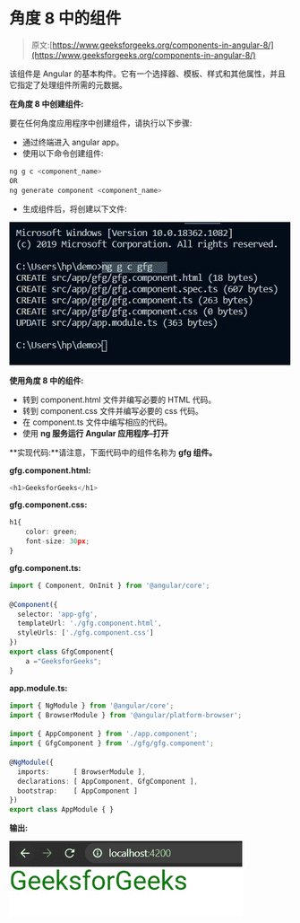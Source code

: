 # 角度 8 中的组件

> 原文:[https://www.geeksforgeeks.org/components-in-angular-8/](https://www.geeksforgeeks.org/components-in-angular-8/)

该组件是 Angular 的基本构件。它有一个选择器、模板、样式和其他属性，并且它指定了处理组件所需的元数据。

**在角度 8 中创建组件:**

要在任何角度应用程序中创建组件，请执行以下步骤:

*   通过终端进入 angular app。
*   使用以下命令创建组件:

```ts
ng g c <component_name> 
OR
ng generate component <component_name> 
```

*   生成组件后，将创建以下文件:

![](img/5b636b8e43e103de5ee3fffe9cea25a2.png)

**使用角度 8 中的组件:**

*   转到 component.html 文件并编写必要的 HTML 代码。
*   转到 component.css 文件并编写必要的 css 代码。
*   在 component.ts 文件中编写相应的代码。
*   使用 **ng 服务运行 Angular 应用程序–打开**

**实现代码:**请注意，下面代码中的组件名称为 **gfg 组件。**

**gfg.component.html:**

```ts
<h1>GeeksforGeeks</h1>
```

**gfg.component.css:**

```ts
h1{
    color: green;
    font-size: 30px;
}
```

**gfg.component.ts:**

```ts
import { Component, OnInit } from '@angular/core';

@Component({
  selector: 'app-gfg',
  templateUrl: './gfg.component.html',
  styleUrls: ['./gfg.component.css']
})
export class GfgComponent{
    a ="GeeksforGeeks";
}
```

**app.module.ts:**

```ts
import { NgModule } from '@angular/core';
import { BrowserModule } from '@angular/platform-browser';

import { AppComponent } from './app.component';
import { GfgComponent } from './gfg/gfg.component';

@NgModule({
  imports:      [ BrowserModule ],
  declarations: [ AppComponent, GfgComponent ],
  bootstrap:    [ AppComponent ]
})
export class AppModule { }
```

**输出:**

![](img/777ca932d6c68b6df1b7d1766023fb1a.png)